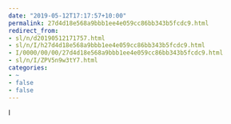 ```yaml
---
date: "2019-05-12T17:17:57+10:00"
permalink: 27d4d18e568a9bbb1ee4e059cc86bb343b5fcdc9.html
redirect_from:
- sl/n/d20190512171757.html
- sl/n/I/h27d4d18e568a9bbb1ee4e059cc86bb343b5fcdc9.html
- I/0000/00/00/27d4d18e568a9bbb1ee4e059cc86bb343b5fcdc9.html
- sl/n/I/ZPV5n9w3tY7.html
categories:
- ~
- false
- false
---
```

I
